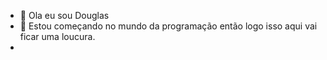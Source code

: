 - 👋 Ola eu sou Douglas
- 👀 Estou começando no mundo da programação então logo isso aqui vai ficar uma loucura.
- 
